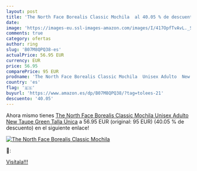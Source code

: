 ```yaml
---
layout: post
title: 'The North Face Borealis Classic Mochila  al 40.05 % de descuento'
date: 
image: 'https://images-eu.ssl-images-amazon.com/images/I/417OpfTvAvL._SL200_.jpg'
comments: true
category: ofertas
author: ring
slug: 'B07M8QPQ38-es'
actualPrice: 56.95 EUR
currency: EUR
price: 56.95
comparePrice: 95 EUR
prodname: 'The North Face Borealis Classic Mochila  Unisex Adulto  New Taupe Green  Talla Única'
country: 'es'
flag: '🇪🇸'
buyurl: 'https://www.amazon.es/dp/B07M8QPQ38/?tag=tolees-21'
descuento: '40.05'
---
```


Ahora mismo tienes [The North Face Borealis Classic Mochila  Unisex Adulto  New Taupe Green  Talla Única](https://www.amazon.es/dp/B07M8QPQ38/?tag=tolees-21) a 56.95 EUR (original: 95 EUR) (40.05 %  de descuento) en el siguiente enlace!

[![The North Face Borealis Classic Mochila ](https://images-eu.ssl-images-amazon.com/images/I/417OpfTvAvL._SL200_.jpg)](https://www.amazon.es/dp/B07M8QPQ38/?tag=tolees-21)

🔎:


[Visítala!!!](https://www.amazon.es/dp/B07M8QPQ38/?tag=tolees-21)
